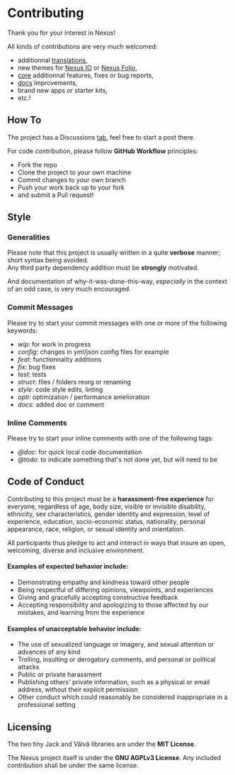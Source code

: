 # Contributing

Thank you for your interest in Nexus! 

All kinds of contributions are very much welcomed: 
- additionnal [translations](https://github.com/I-is-as-I-does/Nexus-Core/blob/main/src/transl/NxTranslations.js), 
- new themes for [Nexus IO](https://github.com/I-is-as-I-does/Nexus-IO/tree/main/src/themes) or [Nexus Folio](https://github.com/I-is-as-I-does/Nexus-Folio/tree/main/src/themes), 
- [core](https://github.com/I-is-as-I-does/Nexus-Core) additionnal features, fixes or bug reports, 
- [docs](https://github.com/nexus-dock/nexus-dock.github.io) improvements,
- brand new apps or starter kits,
- etc.!


## How To

The project has a Discussions [tab](https://github.com/I-is-as-I-does/Nexus/discussions), feel free to start a post there.
  
For code contribution, please follow **GitHub Workflow** principles:  
- Fork the repo  
- Clone the project to your own machine  
- Commit changes to your own branch  
- Push your work back up to your fork  
- and submit a Pull request!

## Style
 
### Generalities

Please note that this project is usually written in a quite **verbose** manner; short syntax being avoided.  
Any third party dependency addition must be **strongly** motivated.

And documentation of why-it-was-done-this-way, *especially* in the context of an odd case, is very much encouraged.

### Commit Messages

Please try to start your commit messages with one or more of the following keywords:
- *wip*: for work in progress
- *config*: changes in yml/json config files for example
- *feat*: functionnality additions
- *fix*: bug fixes
- *test*: tests
- *struct*: files / folders reorg or renaming
- *style*: code style edits, linting
- *opti*: optimization / performance amelioration
- *docs*: added doc or comment

### Inline Comments

Please try to start your inline comments with one of the following tags:
- *@doc*: for quick local code documentation
- *@todo*: to indicate something that's not done yet, but will need to be

  
## Code of Conduct  
  
Contributing to this project must be a **harassment-free experience** for everyone, regardless of age, body size, visible or invisible disability, ethnicity, sex characteristics, gender identity and expression, level of experience, education, socio-economic status, nationality, personal appearance, race, religion, or sexual identity and orientation.  
  
All participants thus pledge to act and interact in ways that insure an open, welcoming, diverse and inclusive environment.  
  
#### Examples of expected behavior include:  
  
- Demonstrating empathy and kindness toward other people  
- Being respectful of differing opinions, viewpoints, and experiences  
- Giving and gracefully accepting constructive feedback  
- Accepting responsibility and apologizing to those affected by our mistakes, and learning from the experience  
  
#### Examples of unacceptable behavior include:  
  
- The use of sexualized language or imagery, and sexual attention or advances of any kind  
- Trolling, insulting or derogatory comments, and personal or political attacks  
- Public or private harassment  
- Publishing others' private information, such as a physical or email address, without their explicit permission  
- Other conduct which could reasonably be considered inappropriate in a professional setting  

## Licensing

The two tiny Jack and Vâlvă libraries are under the **MIT License**.

The Nexus project itself is under the **GNU AGPLv3 License**. 
Any included contribution shall be under the same license.